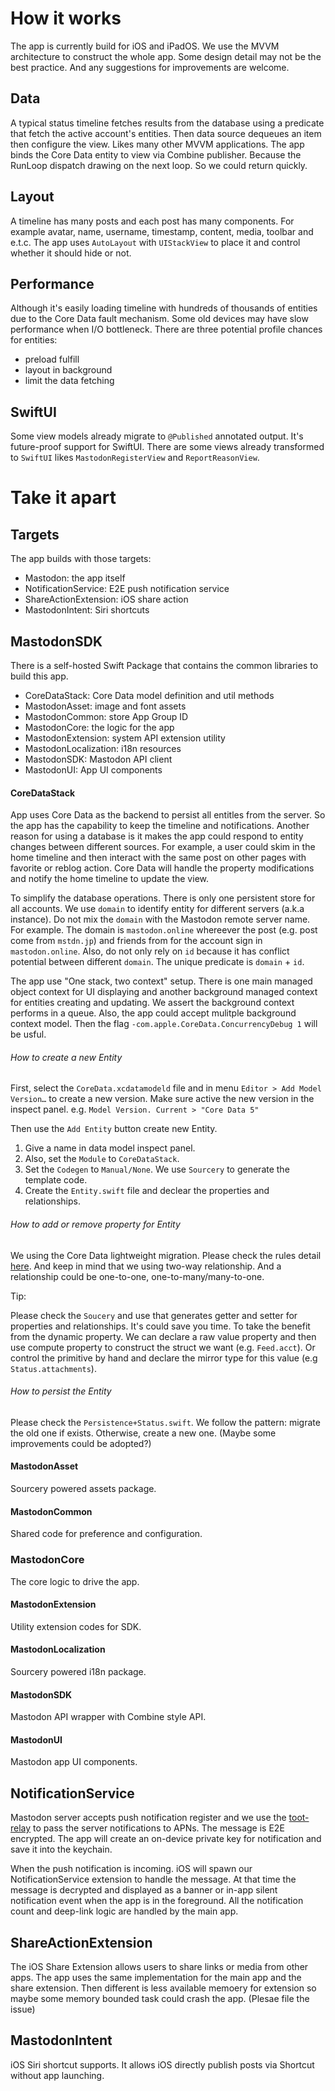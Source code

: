 # How it works
The app is currently build for iOS and iPadOS. We use the MVVM architecture to construct the whole app. Some design detail may not be the best practice. And any suggestions for improvements are welcome.

## Data
A typical status timeline fetches results from the database using a predicate that fetch the active account's entities. Then data source dequeues an item then configure the view. Likes many other MVVM applications. The app binds the Core Data entity to view via Combine publisher. Because the RunLoop dispatch drawing on the next loop. So we could return quickly. 

## Layout
A timeline has many posts and each post has many components. For example avatar, name, username, timestamp, content, media, toolbar and e.t.c. The app uses `AutoLayout` with `UIStackView` to place it and control whether it should hide or not. 

## Performance
Although it's easily loading timeline with hundreds of thousands of entities due to the Core Data fault mechanism. Some old devices may have slow performance when I/O bottleneck. There are three potential profile chances for entities: 
- preload fulfill 
- layout in background
- limit the data fetching

## SwiftUI
Some view models already migrate to `@Published` annotated output. It's future-proof support for SwiftUI. There are some views already transformed to `SwiftUI` likes `MastodonRegisterView` and `ReportReasonView`.

# Take it apart 
## Targets
The app builds with those targets:

- Mastodon: the app itself
- NotificationService: E2E push notification service
- ShareActionExtension: iOS share action
- MastodonIntent: Siri shortcuts

## MastodonSDK
There is a self-hosted Swift Package that contains the common libraries to build this app. 

- CoreDataStack: Core Data model definition and util methods
- MastodonAsset: image and font assets
- MastodonCommon: store App Group ID
- MastodonCore: the logic for the app
- MastodonExtension: system API extension utility
- MastodonLocalization: i18n resources
- MastodonSDK: Mastodon API client
- MastodonUI: App UI components

#### CoreDataStack
App uses Core Data as the backend to persist all entitles from the server. So the app has the capability to keep the timeline and notifications. Another reason for using a database is it makes the app could respond to entity changes between different sources. For example, a user could skim in the home timeline and then interact with the same post on other pages with favorite or reblog action. Core Data will handle the property modifications and notify the home timeline to update the view.

To simplify the database operations. There is only one persistent store for all accounts. We use `domain` to identify entity for different servers (a.k.a instance). Do not mix the `domain` with the Mastodon remote server name. For example. The domain is `mastodon.online` whereever the post (e.g. post come from `mstdn.jp`) and friends from for the account sign in `mastodon.online`. Also, do not only rely on `id` because it has conflict potential between different `domain`. The unique predicate is `domain` + `id`.

The app use "One stack, two context" setup. There is one main managed object context for UI displaying and another background managed context for entities creating and updating. We assert the background context performs in a queue. Also, the app could accept mulitple background context model. Then the flag `-com.apple.CoreData.ConcurrencyDebug 1` will be usful.

###### How to create a new Entity
First, select the `CoreData.xcdatamodeld` file and in menu `Editor > Add Model Version…` to create a new version. Make sure active the new version in the inspect panel. e.g. `Model Version. Current > "Core Data 5"`

Then use the `Add Entity` button create new Entity. 
1. Give a name in data model inspect panel. 
2. Also, set the `Module` to `CoreDataStack`. 
3. Set the `Codegen` to  `Manual/None`. We use `Sourcery` to generate the template code.
4. Create the `Entity.swift` file and declear the properties and relationships.

###### How to add or remove property for Entity
We using the Core Data lightweight migration. Please check the rules detail [here](https://developer.apple.com/documentation/coredata/using_lightweight_migration). And keep in mind that we using two-way relationship. And a relationship could be one-to-one, one-to-many/many-to-one. 

Tip: 

Please check the `Soucery` and use that generates getter and setter for properties and relationships. It's could save you time. To take the benefit from the dynamic property. We can declare a raw value property and then use compute property to construct the struct we want (e.g. `Feed.acct`). Or control the primitive by hand and declare the mirror type for this value (e.g `Status.attachments`).

###### How to persist the Entity
Please check the `Persistence+Status.swift`. We follow the pattern: migrate the old one if exists. Otherwise, create a new one. (Maybe some improvements could be adopted?)

#### MastodonAsset
Sourcery powered assets package.

#### MastodonCommon
Shared code for preference and configuration.

### MastodonCore
The core logic to drive the app.

#### MastodonExtension
Utility extension codes for SDK.

#### MastodonLocalization
Sourcery powered i18n package.

#### MastodonSDK
Mastodon API wrapper with Combine style API.

#### MastodonUI
Mastodon app UI components.

## NotificationService
Mastodon server accepts push notification register and we use the [toot-relay](https://github.com/DagAgren/toot-relay) to pass the server notifications to APNs. The message is E2E encrypted. The app will create an on-device private key for notification and save it into the keychain.

When the push notification is incoming. iOS will spawn our NotificationService extension to handle the message. At that time the message is decrypted and displayed as a banner or in-app silent notification event when the app is in the foreground. All the notification count and deep-link logic are handled by the main app.

## ShareActionExtension
The iOS Share Extension allows users to share links or media from other apps. The app uses the same implementation for the main app and the share extension. Then different is less available memoery for extension so maybe some memory bounded task could crash the app. (Plesae file the issue)

## MastodonIntent
iOS Siri shortcut supports. It allows iOS directly publish posts via Shortcut without app launching.
